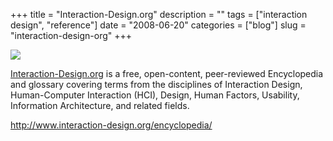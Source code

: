+++
title = "Interaction-Design.org"
description = ""
tags = ["interaction design", "reference"]
date = "2008-06-20"
categories = ["blog"]
slug = "interaction-design-org"
+++



  <div class="notebook-screenshot"><a href="http://www.interaction-design.org/encyclopedia/"><img src="//media.konigi.com/bluga/wt485b8e026e3bb.jpg"/></a></div><p><a href="http://www.interaction-design.org/">Interaction-Design.org</a> is a free, open-content, peer-reviewed Encyclopedia and glossary covering terms from the disciplines of Interaction Design, Human-Computer Interaction (HCI), Design, Human Factors, Usability, Information Architecture, and related fields.</p>
    
  <a href="http://www.interaction-design.org/encyclopedia/">http://www.interaction-design.org/encyclopedia/</a>
